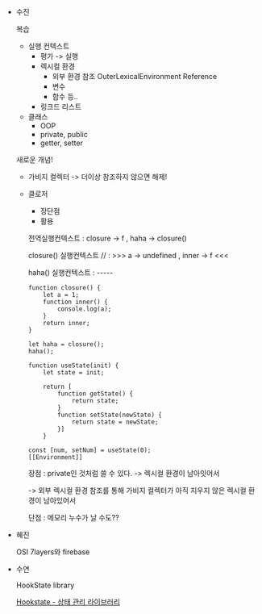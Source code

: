 - 수진
    
    복습
    
    - 실행 컨텍스트
        - 평가 -> 실행
        - 렉시컬 환경
            - 외부 환경 참조 OuterLexicalEnvironment Reference
            - 변수
            - 함수 등..
        - 링크드 리스트
    - 클래스
        - OOP
        - private, public
        - getter, setter
    
    새로운 개념!
    
    - 가비지 컬렉터 -> 더이상 참조하지 않으면 해제!
    - 클로저
        - 장단점
        - 활용
        
        전역실행컨텍스트 : closure -> f , haha -> closure()
        
        closure() 실행컨텍스트 // : >>> a -> undefined , inner -> f <<<
        
        haha() 실행컨텍스트 : -----
        
        ```
        function closure() {
        	let a = 1;
        	function inner() {
        		console.log(a);
        	}
        	return inner;
        }
        
        let haha = closure();
        haha();
        
        ```
        
        ```
        function useState(init) {
        	let state = init;
        
        	return [
        		function getState() {
        			return state;
        		}
        		function setState(newState) {
        			return state = newState;
        		}]
        	}
        
        const [num, setNum] = useState(0);
        [[Environment]]
        
        ```
        
        장점 : private인 것처럼 쓸 수 있다. -> 렉시컬 환경이 남아잇어서
        
        -> 외부 렉시컬 환경 참조를 통해 가비지 컬렉터가 아직 지우지 않은 렉시컬 환경이 남아있어서
        
        단점 : 메모리 누수가 날 수도??
        
- 혜진
    
    OSI 7layers와 firebase
    
- 수연
    
    HookState library
    
    [Hookstate - 상태 관리 라이브러리](https://www.notion.so/code32/Hookstate-ecbc87696e0d4c4db95a52e02d7874c4)

